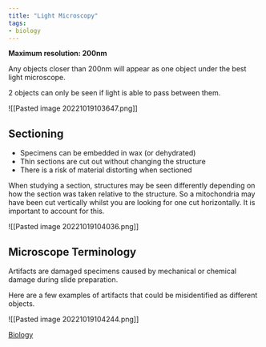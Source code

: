 ```yaml
---
title: "Light Microscopy"
tags:
- biology
---
```


**Maximum resolution: 200nm**

Any objects closer than 200nm will appear as one object under the best light microscope.

2 objects can only be seen if light is able to pass between them.

![[Pasted image 20221019103647.png]]

## Sectioning

- Specimens can be embedded in wax (or dehydrated)
- Thin sections are cut out without changing the structure
- There is a risk of material distorting when sectioned

When studying a section, structures may be seen differently depending on how the section was taken relative to the structure. So a mitochondria may have been cut vertically whilst you are looking for one cut horizontally. It is important to account for this.

![[Pasted image 20221019104036.png]]

## Microscope Terminology

Artifacts are damaged specimens caused by mechanical or chemical damage during slide preparation.

Here are a few examples of artifacts that could be misidentified as different objects.

![[Pasted image 20221019104244.png]]

[Biology](/Biology)